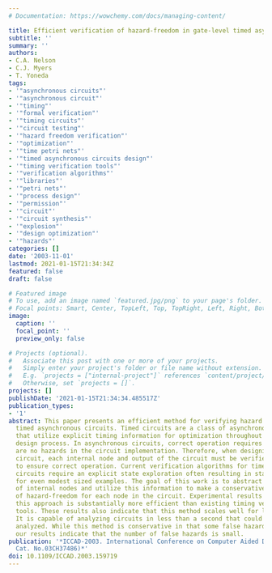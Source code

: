 ```yaml
---
# Documentation: https://wowchemy.com/docs/managing-content/

title: Efficient verification of hazard-freedom in gate-level timed asynchronous circuits
subtitle: ''
summary: ''
authors:
- C.A. Nelson
- C.J. Myers
- T. Yoneda
tags:
- '"asynchronous circuits"'
- '"asynchronous circuit"'
- '"timing"'
- '"formal verification"'
- '"timing circuits"'
- '"circuit testing"'
- '"hazard freedom verification"'
- '"optimization"'
- '"time petri nets"'
- '"timed asynchronous circuits design"'
- '"timing verification tools"'
- '"verification algorithms"'
- '"libraries"'
- '"petri nets"'
- '"process design"'
- '"permission"'
- '"circuit"'
- '"circuit synthesis"'
- '"explosion"'
- '"design optimization"'
- '"hazards"'
categories: []
date: '2003-11-01'
lastmod: 2021-01-15T21:34:34Z
featured: false
draft: false

# Featured image
# To use, add an image named `featured.jpg/png` to your page's folder.
# Focal points: Smart, Center, TopLeft, Top, TopRight, Left, Right, BottomLeft, Bottom, BottomRight.
image:
  caption: ''
  focal_point: ''
  preview_only: false

# Projects (optional).
#   Associate this post with one or more of your projects.
#   Simply enter your project's folder or file name without extension.
#   E.g. `projects = ["internal-project"]` references `content/project/deep-learning/index.md`.
#   Otherwise, set `projects = []`.
projects: []
publishDate: '2021-01-15T21:34:34.485517Z'
publication_types:
- '1'
abstract: This paper presents an efficient method for verifying hazard freedom in
  timed asynchronous circuits. Timed circuits are a class of asynchronous circuits
  that utilize explicit timing information for optimization throughout the entire
  design process. In asynchronous circuits, correct operation requires that there
  are no hazards in the circuit implementation. Therefore, when designing an asynchronous
  circuit, each internal node and output of the circuit must be verified for hazard-freedom
  to ensure correct operation. Current verification algorithms for timed asynchronous
  circuits require an explicit state exploration often resulting in state explosion
  for even modest sized examples. The goal of this work is to abstract the behavior
  of internal nodes and utilize this information to make a conservative determination
  of hazard-freedom for each node in the circuit. Experimental results indicate that
  this approach is substantially more efficient than existing timing verification
  tools. These results also indicate that this method scales well for large examples.
  It is capable of analyzing circuits in less than a second that could not be previously
  analyzed. While this method is conservative in that some false hazards may be reported,
  our results indicate that the number of false hazards is small.
publication: '*ICCAD-2003. International Conference on Computer Aided Design (IEEE
  Cat. No.03CH37486)*'
doi: 10.1109/ICCAD.2003.159719
---
```

